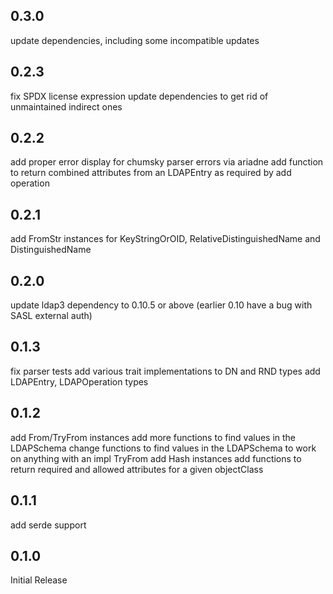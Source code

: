 ## 0.3.0

update dependencies, including some incompatible updates

## 0.2.3

fix SPDX license expression
update dependencies to get rid of unmaintained indirect ones

## 0.2.2

add proper error display for chumsky parser errors via ariadne
add function to return combined attributes from an LDAPEntry as required by add operation

## 0.2.1

add FromStr instances for KeyStringOrOID, RelativeDistinguishedName and DistinguishedName

## 0.2.0

update ldap3 dependency to 0.10.5 or above (earlier 0.10 have a bug with SASL external auth)

## 0.1.3

fix parser tests
add various trait implementations to DN and RND types
add LDAPEntry, LDAPOperation types

## 0.1.2

add From/TryFrom instances
add more functions to find values in the LDAPSchema
change functions to find values in the LDAPSchema to work on anything with an impl TryFrom<KeyStringOrOID>
add Hash instances
add functions to return required and allowed attributes for a given objectClass

## 0.1.1

add serde support

## 0.1.0

Initial Release

